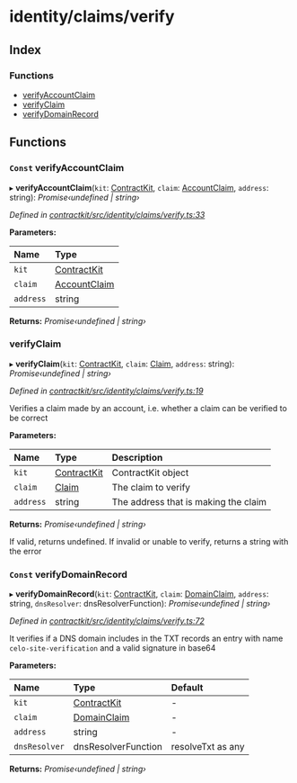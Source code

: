 # identity/claims/verify

## Index

### Functions

* [verifyAccountClaim](_identity_claims_verify_.md#const-verifyaccountclaim)
* [verifyClaim](_identity_claims_verify_.md#verifyclaim)
* [verifyDomainRecord](_identity_claims_verify_.md#const-verifydomainrecord)

## Functions

### `Const` verifyAccountClaim

▸ **verifyAccountClaim**\(`kit`: [ContractKit](), `claim`: [AccountClaim](_identity_claims_account_.md#accountclaim), `address`: string\): _Promise‹undefined \| string›_

_Defined in_ [_contractkit/src/identity/claims/verify.ts:33_](https://github.com/celo-org/celo-monorepo/blob/master/packages/contractkit/src/identity/claims/verify.ts#L33)

**Parameters:**

| Name | Type |
| :--- | :--- |
| `kit` | [ContractKit]() |
| `claim` | [AccountClaim](_identity_claims_account_.md#accountclaim) |
| `address` | string |

**Returns:** _Promise‹undefined \| string›_

### verifyClaim

▸ **verifyClaim**\(`kit`: [ContractKit](), `claim`: [Claim](_identity_claims_claim_.md#claim), `address`: string\): _Promise‹undefined \| string›_

_Defined in_ [_contractkit/src/identity/claims/verify.ts:19_](https://github.com/celo-org/celo-monorepo/blob/master/packages/contractkit/src/identity/claims/verify.ts#L19)

Verifies a claim made by an account, i.e. whether a claim can be verified to be correct

**Parameters:**

| Name | Type | Description |
| :--- | :--- | :--- |
| `kit` | [ContractKit]() | ContractKit object |
| `claim` | [Claim](_identity_claims_claim_.md#claim) | The claim to verify |
| `address` | string | The address that is making the claim |

**Returns:** _Promise‹undefined \| string›_

If valid, returns undefined. If invalid or unable to verify, returns a string with the error

### `Const` verifyDomainRecord

▸ **verifyDomainRecord**\(`kit`: [ContractKit](), `claim`: [DomainClaim](_identity_claims_claim_.md#domainclaim), `address`: string, `dnsResolver`: dnsResolverFunction\): _Promise‹undefined \| string›_

_Defined in_ [_contractkit/src/identity/claims/verify.ts:72_](https://github.com/celo-org/celo-monorepo/blob/master/packages/contractkit/src/identity/claims/verify.ts#L72)

It verifies if a DNS domain includes in the TXT records an entry with name `celo-site-verification` and a valid signature in base64

**Parameters:**

| Name | Type | Default |
| :--- | :--- | :--- |
| `kit` | [ContractKit]() | - |
| `claim` | [DomainClaim](_identity_claims_claim_.md#domainclaim) | - |
| `address` | string | - |
| `dnsResolver` | dnsResolverFunction | resolveTxt as any |

**Returns:** _Promise‹undefined \| string›_

